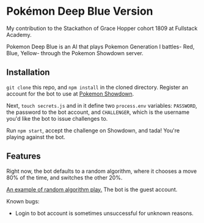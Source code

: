 # Pokémon Deep Blue Version

My contribution to the Stackathon of Grace Hopper cohort 1809 at Fullstack Academy.

Pokemon Deep Blue is an AI that plays Pokemon Generation I battles- Red, Blue, Yellow- through the Pokemon Showdown server.

## Installation

`git clone` this repo, and `npm install` in the cloned directory. Register an account for the bot to use at [Pokemon Showdown](https://play.pokemonshowdown.com/).

Next, `touch secrets.js` and in it define two `process.env` variables: `PASSWORD`, the password to the bot account, and `CHALLENGER`, which is the username you'd like the bot to issue challenges to.

Run `npm start`, accept the challenge on Showdown, and tada! You're playing against the bot.

## Features

Right now, the bot defaults to a random algorithm, where it chooses a move 80% of the time, and switches the other 20%.

[An example of random algorithm play.](http://replay.pokemonshowdown.com/gen1randombattle-833459054) The bot is the guest account.

Known bugs:

- Login to bot account is sometimes unsuccessful for unknown reasons.
